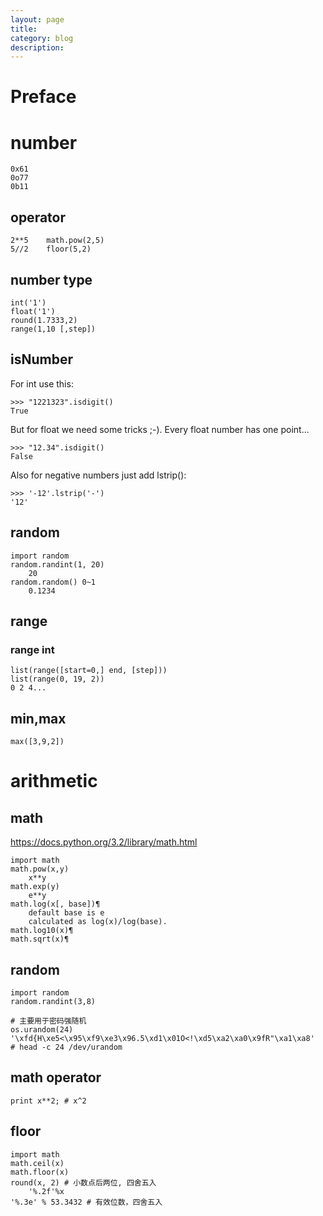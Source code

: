 ```yaml
---
layout: page
title:
category: blog
description:
---
```

# Preface

# number

    0x61
    0o77
    0b11

## operator

    2**5	math.pow(2,5)
    5//2	floor(5,2)

## number type

	int('1')
	float('1')
	round(1.7333,2)
	range(1,10 [,step])

## isNumber
For int use this:

	>>> "1221323".isdigit()
	True

But for float we need some tricks ;-). Every float number has one point...

	>>> "12.34".isdigit()
	False

Also for negative numbers just add lstrip():

	>>> '-12'.lstrip('-')
	'12'

## random

	import random
	random.randint(1, 20)
		20
	random.random() 0~1
		0.1234

## range

### range int

	list(range([start=0,] end, [step]))
    list(range(0, 19, 2))
    0 2 4...

## min,max

    max([3,9,2])

# arithmetic

## math
https://docs.python.org/3.2/library/math.html

    import math
    math.pow(x,y)
        x**y
    math.exp(y)
        e**y
    math.log(x[, base])¶
        default base is e
        calculated as log(x)/log(base).
    math.log10(x)¶
    math.sqrt(x)¶


## random

	import random
	random.randint(3,8)

	# 主要用于密码强随机
	os.urandom(24)
	'\xfd{H\xe5<\x95\xf9\xe3\x96.5\xd1\x01O<!\xd5\xa2\xa0\x9fR"\xa1\xa8'
    # head -c 24 /dev/urandom

## math operator

	print x**2; # x^2

## floor

    import math
    math.ceil(x)
    math.floor(x)
    round(x, 2) # 小数点后两位, 四舍五入
		'%.2f'%x
	'%.3e' % 53.3432 # 有效位数，四舍五入
